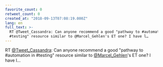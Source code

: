 ```yaml
---
favorite_count: 0
retweet_count: 0
created_at: "2018-09-13T07:08:19.000Z"
lang: en
full_text: >-
  RT @Tweet_Cassandra: Can anyone recommend a good "pathway to #automation in
  #testing" resource similar to @Marcel_Gehlen's ET one? I have l…
---
```


RT [@Tweet_Cassandra](https://twitter.com/Tweet_Cassandra): Can anyone recommend
a good "pathway to #automation in #testing" resource similar to
[@Marcel_Gehlen](https://twitter.com/Marcel_Gehlen)'s ET one? I have l…
